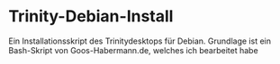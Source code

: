 # Trinity-Debian-Install
Ein Installationsskript des Trinitydesktops für Debian. Grundlage ist ein Bash-Skript von Goos-Habermann.de, welches ich bearbeitet habe
